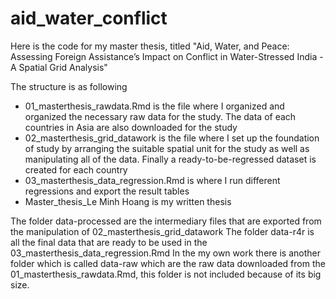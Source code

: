 # aid_water_conflict
Here is the code for my master thesis, titled "Aid, Water, and Peace: Assessing Foreign Assistance’s Impact on Conflict in Water-Stressed India - A Spatial Grid Analysis"

The structure is as following
- 01_masterthesis_rawdata.Rmd is the file where I organized and organized the necessary raw data for the study. The data of each countries in Asia are also downloaded for the study 
- 02_masterthesis_grid_datawork is the file where I set up the foundation of study by arranging the suitable spatial unit for the study as well as manipulating all of the data. Finally a ready-to-be-regressed dataset is created for each country
- 03_masterthesis_data_regression.Rmd is where I run different regressions and export the result tables
- Master_thesis_Le Minh Hoang is my written thesis

The folder data-processed are the intermediary files that are exported from the manipulation of 02_masterthesis_grid_datawork
The folder data-r4r is all the final data that are ready to be used in the 03_masterthesis_data_regression.Rmd
In the my own work there is another folder which is called data-raw which are the raw data downloaded from the 01_masterthesis_rawdata.Rmd, this folder is not included because of its big size. 
